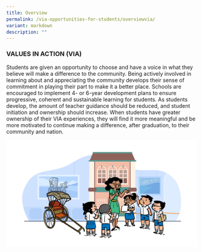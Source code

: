 ```yaml
---
title: Overview
permalink: /via-opportunities-for-students/overviewvia/
variant: markdown
description: ""
---
```

### VALUES IN ACTION (VIA)

Students are given an opportunity to choose and have a voice in what they believe will make a difference to the community. Being actively involved in learning about and appreciating the community develops
their sense of commitment in playing their part to make it a better place. Schools are encouraged to implement 4- or 6-year development plans to
ensure progressive, coherent and sustainable learning for students. As
students develop, the amount of teacher guidance should be reduced,
and student initiation and ownership should increase.
When students have greater ownership of their VIA experiences, they will
find it more meaningful and be more motivated to continue making a
difference, after graduation, to their community and nation.

![](/images/NE_related_Learning_Journeys_for_Students.png)